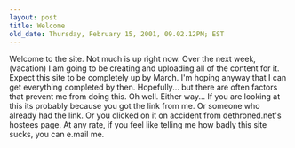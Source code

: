 ```yaml
---
layout: post
title: Welcome
old_date: Thursday, February 15, 2001, 09.02.12PM; EST
---
```


Welcome to the site. Not much is up right now. Over the next week, (vacation)
I am going to be creating and uploading all of the content for it. Expect this
site to be completely up by March. I'm hoping anyway that I can get everything
completed by then. Hopefully... but there are often factors that prevent me
from doing this. Oh well. Either way... If you are looking at this its
probably because you got the link from me. Or someone who already had the
link. Or you clicked on it on accident from dethroned.net's hostees page. At
any rate, if you feel like telling me how badly this site sucks, you can
e.mail me.
